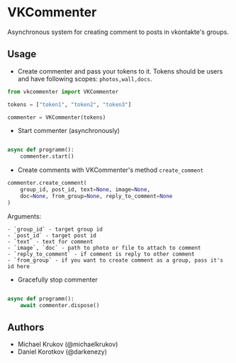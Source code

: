 
# VKCommenter

Asynchronous system for creating comment to posts in vkontakte's groups.

## Usage

- Create commenter and pass your tokens to it. Tokens should be users and
    have following scopes: `photos,wall,docs`.

```py
from vkcommenter import VKCommenter

tokens = ["token1", "token2", "token3"]

commenter = VKCommenter(tokens)
```

- Start commenter (asynchronously)

```py

async def programm():
    commenter.start()

```

- Create comments with VKCommenter's method `create_comment`

```py
commenter.create_comment(
    group_id, post_id, text=None, image=None,
    doc=None, from_group=None, reply_to_comment=None
)
```

Arguments:

    - `group_id` - target group id
    - `post_id` - target post id
    - `text` - text for comment
    - `image`, `doc` - path to photo or file to attach to comment
    - `reply_to_comment` - if comment is reply to other comment
    - `from_group` - if you want to create comment as a group, pass it's id here

- Gracefully stop commenter

```py

async def programm():
    await commenter.dispose()

```

## Authors

- Michael Krukov (@michaelkrukov)
- Daniel Korotkov (@darkenezy)

